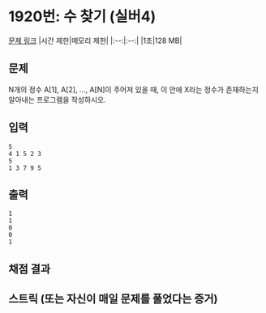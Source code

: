# 1920번: 수 찾기 (실버4)

[문제 링크](https://www.acmicpc.net/problem/2775)
|시간 제한|메모리 제한|
|:--:|:--:|
|1초|128 MB|

## 문제

N개의 정수 A[1], A[2], …, A[N]이 주어져 있을 때, 이 안에 X라는 정수가 존재하는지 알아내는 프로그램을 작성하시오.

## 입력

```
5
4 1 5 2 3
5
1 3 7 9 5
```

## 출력

```
1
1
0
0
1
```

## 채점 결과

## 스트릭 (또는 자신이 매일 문제를 풀었다는 증거)
